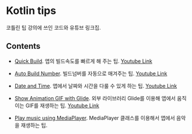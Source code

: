 # Kotlin tips 

코틀린 팁 강의에 쓰인 코드와 유튜브 링크집.

## Contents

- [Quick Build](QuickBuild/). 앱의 빌드속도를 빠르게 해 주는 팁. [Youtube Link](https://www.youtube.com/watch?v=EYZho7q47GQ&list=PL_XkuR-7VWcuee4kxHgChRvQCmHxcJnfS&index=4)

- [Auto Build Number](AutoBuildNum/). 빌드넘버를 자동으로 매겨주는 팁. [Youtube Link](https://www.youtube.com/watch?v=Tz0I-g-Gd5M&list=PL_XkuR-7VWcuee4kxHgChRvQCmHxcJnfS&index=1)

- [Date and Time](DateAndTime/). 앱에서 날짜와 시간을 다룰 수 있게 하는 팁.
[Youtube Link](https://www.youtube.com/watch?v=ZIoDaYWjzFE&list=PL_XkuR-7VWcuee4kxHgChRvQCmHxcJnfS&index=2)

- [Show Animation GIF with Glide](ShowAniGIF/). 외부 라이브러리 Glide를 이용해 앱에서 움직이는 GIF를 재생하는 팁.
[Youtube Link](https://www.youtube.com/watch?v=-S3m2H5X1qY&list=PL_XkuR-7VWcuee4kxHgChRvQCmHxcJnfS&index=3)

- [Play music using MediaPlayer](MusicPlay/). MediaPlayer 클래스를 이용해서 앱에서 음악을 재생하는 팁.